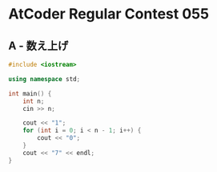 # AtCoder Regular Contest 055
## A - 数え上げ
```cpp
#include <iostream>

using namespace std;

int main() {
    int n;
    cin >> n;

    cout << "1";
    for (int i = 0; i < n - 1; i++) {
        cout << "0";
    }
    cout << "7" << endl;
}
```
